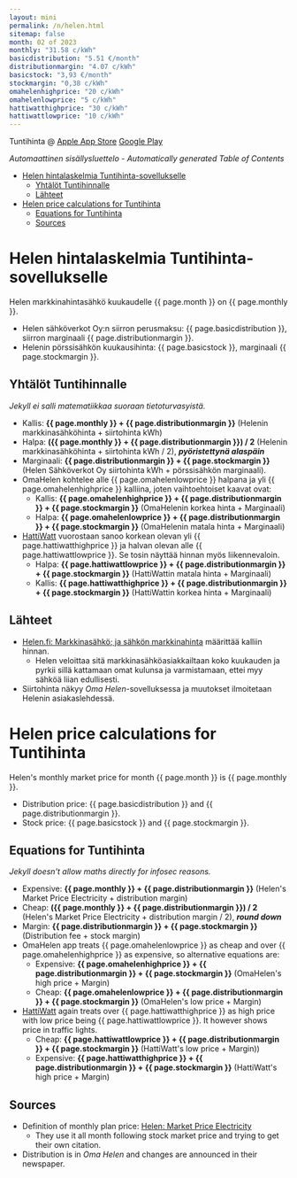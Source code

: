 ```yaml
---
layout: mini
permalink: /n/helen.html
sitemap: false
month: 02 of 2023
monthly: "31.58 c/kWh"
basicdistribution: "5.51 €/month"
distributionmargin: "4.07 c/kWh"
basicstock: "3,93 €/month"
stockmargin: "0,38 c/kWh"
omahelenhighprice: "20 c/kWh"
omahelenlowprice: "5 c/kWh"
hattiwatthighprice: "30 c/kWh"
hattiwattlowprice: "10 c/kWh"
---
```


Tuntihinta @ [Apple App Store](https://apps.apple.com/app/tuntihinta/id824684537) [Google Play](https://play.google.com/store/apps/details?id=fi.fingrid.tuntihinta)

<!-- editorconfig-checker-disable -->
<!-- prettier-ignore-start -->

<!-- START doctoc generated TOC please keep comment here to allow auto update -->
<!-- DON'T EDIT THIS SECTION, INSTEAD RE-RUN doctoc TO UPDATE -->
_Automaattinen sisällysluettelo - Automatically generated Table of Contents_

- [Helen hintalaskelmia Tuntihinta-sovellukselle](#helen-hintalaskelmia-tuntihinta-sovellukselle)
  - [Yhtälöt Tuntihinnalle](#yht%C3%A4l%C3%B6t-tuntihinnalle)
  - [Lähteet](#l%C3%A4hteet)
- [Helen price calculations for Tuntihinta](#helen-price-calculations-for-tuntihinta)
  - [Equations for Tuntihinta](#equations-for-tuntihinta)
  - [Sources](#sources)

<!-- END doctoc generated TOC please keep comment here to allow auto update -->

<!-- prettier-ignore-end -->
<!-- editorconfig-checker-enable -->

# Helen hintalaskelmia Tuntihinta-sovellukselle

Helen markkinahintasähkö kuukaudelle {{ page.month }} on {{ page.monthly }}.

- Helen sähköverkot Oy:n siirron perusmaksu: {{ page.basicdistribution }}, siirron marginaali {{ page.distributionmargin }}.
- Helenin pörssisähkön kuukausihinta: {{ page.basicstock }}, marginaali {{ page.stockmargin }}.

## Yhtälöt Tuntihinnalle

_Jekyll ei salli matematiikkaa suoraan tietoturvasyistä._

- Kallis: <strong>{{ page.monthly }} + {{ page.distributionmargin }}</strong> (Helenin markkinasähköhinta + siirtohinta kWh)
- Halpa: <strong>({{ page.monthly }} + {{ page.distributionmargin }}) / 2</strong> (Helenin markkinasähköhinta + siirtohinta kWh / 2), **_pyöristettynä alaspäin_**
- Marginaali: <strong>{{ page.distributionmargin }} + {{ page.stockmargin }}</strong> (Helen Sähköverkot Oy siirtohinta kWh + pörssisähkön marginaali).
- OmaHelen kohtelee alle {{ page.omahelenlowprice }} halpana ja yli {{ page.omahelenhighprice }} kalliina, joten vaihtoehtoiset kaavat ovat:
  - Kallis: <strong>{{ page.omahelenhighprice }} + {{ page.distributionmargin }} + {{ page.stockmargin }}</strong> (OmaHelenin korkea hinta + Marginaali)
  - Halpa: <strong>{{ page.omahelenlowprice }} + {{ page.distributionmargin }} + {{ page.stockmargin }}</strong> (OmaHelenin matala hinta + Marginaali)
- [HattiWatt](https://hattiwatt.com/) vuorostaan sanoo korkean olevan yli {{ page.hattiwatthighprice }} ja halvan olevan alle {{ page.hattiwattlowprice }}. Se tosin näyttää hinnan myös liikennevaloin.
  - Halpa: <strong>{{ page.hattiwattlowprice }} + {{ page.distributionmargin }} + {{ page.stockmargin }}</strong> (HattiWattin matala hinta + Marginaali)
  - Kallis: <strong>{{ page.hattiwatthighprice }} + {{ page.distributionmargin }} + {{ page.stockmargin }}</strong> (HattiWattin korkea hinta + Marginaali)

## Lähteet

- [Helen.fi: Markkinasähkö; ja sähkön markkinahinta](https://www.helen.fi/sahko/sahkosopimus/markkinahinta) määrittää kalliin hinnan.
  - Helen veloittaa sitä markkinasähköasiakkailtaan koko kuukauden ja pyrkii sillä kattamaan omat kulunsa ja varmistamaan, ettei myy sähköä liian edullisesti.
- Siirtohinta näkyy _Oma Helen_-sovelluksessa ja muutokset ilmoitetaan Helenin asiakaslehdessä.

# Helen price calculations for Tuntihinta

Helen's monthly market price for month {{ page.month }} is {{ page.monthly }}.

- Distribution price: {{ page.basicdistribution }} and {{ page.distributionmargin }}.
- Stock price: {{ page.basicstock }} and {{ page.stockmargin }}.

## Equations for Tuntihinta

_Jekyll doesn't allow maths directly for infosec reasons._

- Expensive: <strong>{{ page.monthly }} + {{ page.distributionmargin }}</strong> (Helen's Market Price Electricity + distribution margin)
- Cheap: <strong>({{ page.monthly }} + {{ page.distributionmargin }}) / 2</strong> (Helen's Market Price Electricity + distribution margin / 2), **_round down_**
- Margin: <strong>{{ page.distributionmargin }} + {{ page.stockmargin }}</strong> (Distribution fee + stock margin)
- OmaHelen app treats {{ page.omahelenlowprice }} as cheap and over {{ page.omahelenhighprice }} as expensive, so alternative equations are:
  - Expensive: <strong>{{ page.omahelenhighprice }} + {{ page.distributionmargin }} + {{ page.stockmargin }}</strong> (OmaHelen's high price + Margin)
  - Cheap: <strong>{{ page.omahelenlowprice }} + {{ page.distributionmargin }} + {{ page.stockmargin }}</strong> (OmaHelen's low price + Margin)
- [HattiWatt](https://hattiwatt.com/) again treats over {{ page.hattiwatthighprice }} as high price with low price being {{ page.hattiwattlowprice }}. It however shows price in traffic lights.
  - Cheap: <strong>{{ page.hattiwattlowprice }} + {{ page.distributionmargin }} + {{ page.stockmargin }}</strong> (HattiWatt's low price + Margin))
  - Expensive: <strong>{{ page.hattiwatthighprice }} + {{ page.distributionmargin }} + {{ page.stockmargin }}</strong> (HattiWatt's high price + Margin)

## Sources

- Definition of monthly plan price: [Helen: Market Price Electricity](https://www.helen.fi/en/electricity/electricity-products-and-prices/marketpriceelectricity)
  - They use it all month following stock market price and trying to get their own citation.
- Distribution is in _Oma Helen_ and changes are announced in their newspaper.
